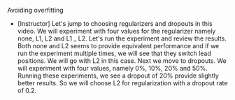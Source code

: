 Avoiding overfitting
- [Instructor] Let's jump to choosing regularizers and dropouts in this video. We will experiment with four values for the regularizer namely none, L1, L2 and L1 _ L2. Let's run the experiment and review the results. Both none and L2 seems to provide equivalent performance and if we run the experiment multiple times, we will see that they switch lead positions. We will go with L2 in this case. Next we move to dropouts. We will experiment with four values, namely 0%, 10%, 20% and 50%. Running these experiments, we see a dropout of 20% provide slightly better results. So we will choose L2 for regularization with a dropout rate of 0.2.